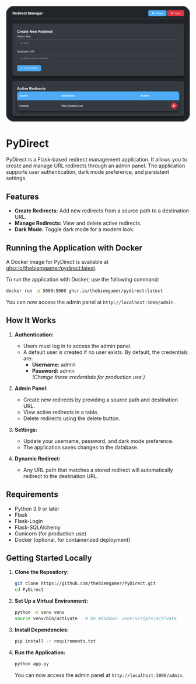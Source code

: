 <img src="pydirect/static/PyDirect.png"/>

# PyDirect

PyDirect is a Flask-based redirect management application. It allows you to create and manage URL redirects through an admin panel. The application supports user authentication, dark mode preference, and persistent settings.

## Features

- **Create Redirects:** Add new redirects from a source path to a destination URL.
- **Manage Redirects:** View and delete active redirects.
- **Dark Mode:** Toggle dark mode for a modern look.

## Running the Application with Docker

A Docker image for PyDirect is available at [ghcr.io/thebiemgamer/pydirect:latest](https://ghcr.io/thebiemgamer/pydirect:latest).

To run the application with Docker, use the following command:

```bash
docker run -p 5000:5000 ghcr.io/thebiemgamer/pydirect:latest
```

You can now access the admin panel at `http://localhost:5000/admin`.

## How It Works

1. **Authentication:**  
   - Users must log in to access the admin panel.
   - A default user is created if no user exists. By default, the credentials are:
     - **Username:** admin
     - **Password:** admin  
     *(Change these credentials for production use.)*

2. **Admin Panel:**  
   - Create new redirects by providing a source path and destination URL.
   - View active redirects in a table.
   - Delete redirects using the delete button.

3. **Settings:**  
   - Update your username, password, and dark mode preference.
   - The application saves changes to the database.

4. **Dynamic Redirect:**  
   - Any URL path that matches a stored redirect will automatically redirect to the destination URL.

## Requirements

- Python 3.9 or later
- Flask
- Flask-Login
- Flask-SQLAlchemy
- Gunicorn (for production use)
- Docker (optional, for containerized deployment)

## Getting Started Locally

1. **Clone the Repository:**

   ```bash
   git clone https://github.com/thebiemgamer/PyDirect.git
   cd PyDirect
   ```

2. **Set Up a Virtual Environment:**

   ```bash
   python -m venv venv
   source venv/bin/activate   # On Windows: venv\Scripts\activate
   ```

3. **Install Dependencies:**

   ```bash
   pip install -r requirements.txt
   ```

4. **Run the Application:**

   ```bash
   python app.py
   ```

   You can now access the admin panel at `http://localhost:5000/admin`.
